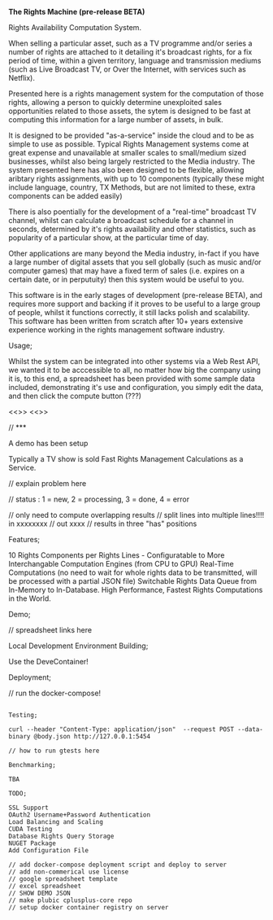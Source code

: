 <b>The Rights Machine (pre-release BETA)</b>

Rights Availability Computation System.

When selling a particular asset, such as a TV programme and/or series a number of rights are attached to it detailing it's broadcast rights, for a fix period of time, within a given territory, language and transmission mediums (such as Live Broadcast TV, or Over the Internet, with services such as Netflix).

Presented here is a rights management system for the computation of those rights, allowing a person to quickly determine unexploited sales opportunities related to those assets, the sytem is designed to be fast at computing this information for a large number of assets, in bulk.

It is designed to be provided "as-a-service" inside the cloud and to be as simple to use as possible.  Typical Rights Management systems come at great expense and unavailable at smaller scales to small/medium sized businesses, whilst also being largely restricted to the Media industry.  The system presented here has also been designed to be flexible, allowing aribtary rights assignments, with up to 10 components (typically these might include language, country, TX Methods, but are not limited to these, extra components can be added easily)

There is also poentially for the development of a "real-time" broadcast TV channel, whilst can calculate a broadcast schedule for a channel in seconds, determined by it's rights availability and other statistics, such as popularity of a particular show, at the particular time of day.

Other applications are many beyond the Media industry, in-fact if you have a large number of digital assets that you sell globally (such as music and/or computer games) that may have a fixed term of sales (i.e. expires on a certain date, or in perputuity) then this system would be useful to you.

This software is in the early stages of development (pre-release BETA), and requires more support and backing if it proves to be useful to a large group of people, whilst it functions correctly, it still lacks polish and scalability.  This software has been written from scratch after 10+ years extensive experience working in the rights management software industry.

Usage;

Whilst the system can be integrated into other systems via a Web Rest API, we wanted it to be acccessible to all, no matter how big the company using it is, to this end, a spreadsheet has been provided with some sample data included, demonstrating it's use and configuration, you simply edit the data, and then click the compute button (???)

<<<google sheets link>>>
<<<excel link>>>

// ***

A demo has been setup

Typically a TV show is sold 
Fast Rights Management Calculations as a Service.

// explain problem here

// status : 1 = new, 2 = processing, 3 = done, 4 = error

// only need to compute overlapping results
// split lines into multiple lines!!!!   in xxxxxxxx
//                                   out     xxxx
// results in three "has" positions


Features;

10 Rights Components per Rights Lines - Configuratable to More
Interchangable Computation Engines (from CPU to GPU)
Real-Time Computations (no need to wait for whole rights data to be transmitted, will be processed with a partial JSON file)
Switchable Rights Data Queue from In-Memory to In-Database.
High Performance, Fastest Rights Computations in the World.

Demo;

// spreadsheet links here

Local Development Environment Building;

Use the DeveContainer!

Deployment;

// run the docker-compose!

```docker-compose up -d

Testing;

curl --header "Content-Type: application/json"  --request POST --data-binary @body.json http://127.0.0.1:5454

// how to run gtests here

Benchmarking;

TBA

TODO;

SSL Support 
OAuth2 Username+Password Authentication
Load Balancing and Scaling
CUDA Testing
Database Rights Query Storage
NUGET Package
Add Configuration File

// add docker-compose deployment script and deploy to server
// add non-commerical use license
// google spreadsheet template
// excel spreadsheet
// SHOW DEMO JSON
// make plubic cplusplus-core repo
// setup docker container registry on server
